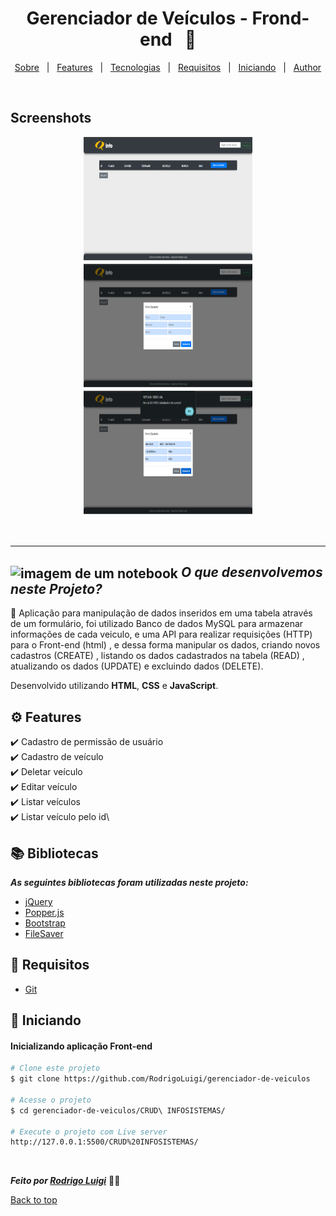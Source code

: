 # <h1 id="top" align="center">Gerenciador de Veículos - Frond-end &nbsp; 🚗</h1>

<p align="center">
  <a href="#sobre">Sobre</a> &#xa0; | &#xa0; 
  <a href="#gear-features">Features</a> &#xa0; | &#xa0;
  <a href="#books-bibliotecas">Tecnologias</a> &#xa0; | &#xa0;
  <a href="#-requisitos">Requisitos</a> &#xa0; | &#xa0;
  <a href="#checkered_flag-iniciando">Iniciando</a> &#xa0; | &#xa0;
  <a href="https://github.com/RodrigoLuigi" target="_blank">Author</a>
</p>

<br>

## Screenshots

<div align="center">
  <img src="assets/images/image-1.png" width="270px" height="200px">
  <img src="assets/images/image-2.png" width="270px" height="200px">
  <img src="assets/images/image-3.png" width="270px" height="200px">
</div>

<br><hr>

## <img id="sobre" src="https://imgur.com/VhTBbHg.png" alt="imagem de um notebook" align="center" width="30px"> _**O que desenvolvemos neste Projeto?**_

📌 Aplicação para manipulação de dados inseridos em uma tabela através de um formulário, foi utilizado Banco de dados MySQL para armazenar informações de cada veiculo, e uma API para realizar requisições (HTTP) para o Front-end (html) , e dessa forma manipular os dados, criando novos cadastros (CREATE) , listando os dados cadastrados na tabela (READ) , atualizando os dados (UPDATE) e excluindo dados (DELETE).

Desenvolvido utilizando **HTML**, **CSS** e **JavaScript**.

## :gear: Features

:heavy_check_mark: Cadastro de permissão de usuário\
:heavy_check_mark: Cadastro de veículo\
:heavy_check_mark: Deletar veículo\
:heavy_check_mark: Editar veículo\
:heavy_check_mark: Listar veículos\
:heavy_check_mark: Listar veículo pelo id\

## :books: Bibliotecas

_**As seguintes bibliotecas foram utilizadas neste projeto:**_

- [jQuery](https://code.jquery.com/jquery-3.4.1.slim.min.js)
- [Popper.js](https://cdn.jsdelivr.net/npm/popper.js@1.16.0/dist/umd/popper.min.js)
- [Bootstrap](https://stackpath.bootstrapcdn.com/bootstrap/4.4.1/js/bootstrap.min.js)
- [FileSaver](https://github.com/eligrey/FileSaver.js)

## 📝 Requisitos

- [Git](https://git-scm.com)

## :checkered_flag: Iniciando

#### Inicializando aplicação Front-end

```bash
# Clone este projeto
$ git clone https://github.com/RodrigoLuigi/gerenciador-de-veiculos

# Acesse o projeto
$ cd gerenciador-de-veiculos/CRUD\ INFOSISTEMAS/

# Execute o projeto com Live server
http://127.0.0.1:5500/CRUD%20INFOSISTEMAS/
```

&#xa0;

_**Feito por <a href="https://github.com/RodrigoLuigi" target="_blank">Rodrigo Luigi</a>**_ 👨‍🚀

<a href="#top">Back to top</a>